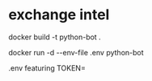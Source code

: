 # exchange intel

docker build -t python-bot .

docker run -d --env-file .env python-bot

.env featuring TOKEN=<token>
